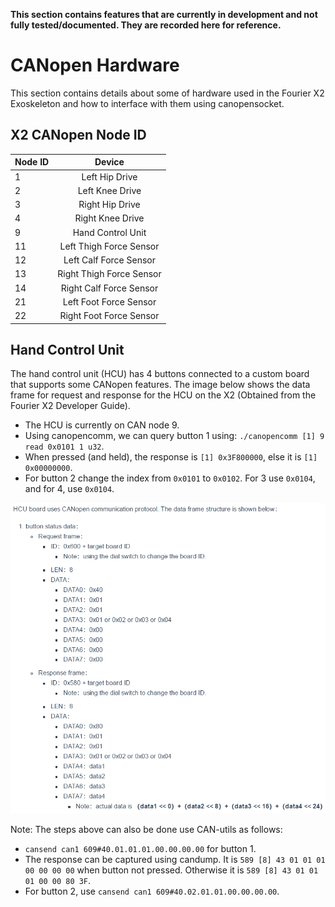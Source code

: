 **This section contains features that are currently in development and not fully tested/documented. They are recorded here for reference.**

# CANopen Hardware

This section contains details about some of hardware used in the Fourier X2 Exoskeleton and how to interface with them using canopensocket.

## X2 CANopen Node ID

| Node ID             | Device                   |
| ------------------- |:------------------------:|
| 1                   | Left Hip Drive           |
| 2                   | Left Knee Drive          |
| 3                   | Right Hip Drive          |
| 4                   | Right Knee Drive         |
| 9                   | Hand Control Unit        |
| 11                  | Left Thigh Force Sensor  |
| 12                  | Left Calf Force Sensor   |
| 13                  | Right Thigh Force Sensor |
| 14                  | Right Calf Force Sensor  |
| 21                  | Left Foot Force Sensor   |
| 22                  | Right Foot Force Sensor  |

## Hand Control Unit
The hand control unit (HCU) has 4 buttons connected to a custom board that supports some CANopen features. The image below shows the data frame for request and response for the HCU on the X2 (Obtained from the Fourier X2 Developer Guide). 

* The HCU is currently on CAN node 9.
* Using canopencomm, we can query button 1 using: `./canopencomm [1] 9 read 0x0101 1 u32`. 
* When pressed (and held),  the response is `[1] 0x3F800000`, else it is `[1] 0x00000000`.
* For button 2 change the index from `0x0101` to `0x0102`. For 3 use `0x0104`, and for 4, use `0x0104`.

![X2 HCU Data](img/HCU_Canopen.png)

Note: The steps above can also be done use CAN-utils as follows:

* `cansend can1 609#40.01.01.01.00.00.00.00` for button 1. 
* The response can be captured using candump. It is `589 [8] 43 01 01 01 00 00 00 00` when button not pressed. Otherwise it is `589 [8] 43 01 01 01 00 00 80 3F`.
* For button 2, use `cansend can1 609#40.02.01.01.00.00.00.00`.